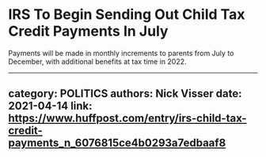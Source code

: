 # IRS To Begin Sending Out Child Tax Credit Payments In July

Payments will be made in monthly increments to parents from July to December, with additional benefits at tax time in 2022.

---
category: POLITICS
authors: Nick Visser
date: 2021-04-14
link: https://www.huffpost.com/entry/irs-child-tax-credit-payments_n_6076815ce4b0293a7edbaaf8
---
